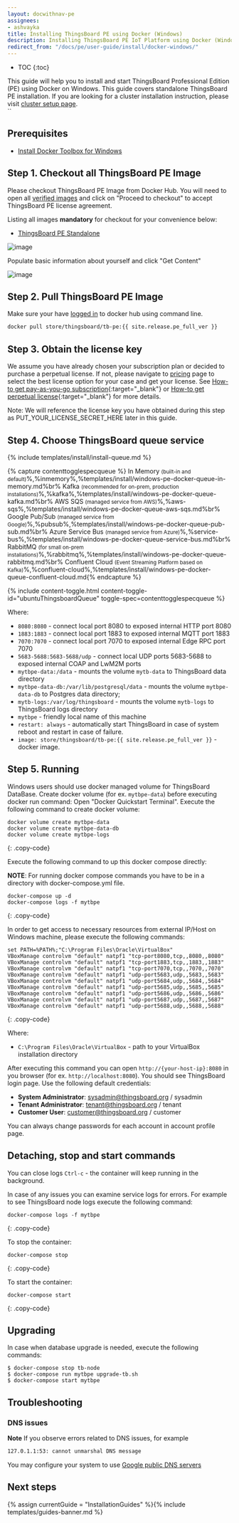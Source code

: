 ```yaml
---
layout: docwithnav-pe
assignees:
- ashvayka
title: Installing ThingsBoard PE using Docker (Windows)
description: Installing ThingsBoard PE IoT Platform using Docker (Windows)
redirect_from: "/docs/pe/user-guide/install/docker-windows/"
---
```


* TOC
{:toc}


This guide will help you to install and start ThingsBoard Professional Edition (PE) using Docker on Windows. 
This guide covers standalone ThingsBoard PE installation.
If you are looking for a cluster installation instruction, please visit [cluster setup page](/docs/user-guide/install/pe/cluster-setup/).  
``

## Prerequisites

- [Install Docker Toolbox for Windows](https://docs.docker.com/toolbox/toolbox_install_windows/)

## Step 1. Checkout all ThingsBoard PE Image

Please checkout ThingsBoard PE Image from Docker Hub.
You will need to open all [verified images](https://hub.docker.com/search?q=thingsboard&type=image&image_filter=store) and click on "Proceed to checkout" to accept ThingsBoard PE license agreement.

Listing all images **mandatory** for checkout for your convenience below:

 - [ThingsBoard PE Standalone](https://hub.docker.com/_/thingsboard-pe)
 

![image](/images/user-guide/install/docker-pe/checkout-pe-node.png)


Populate basic information about yourself and click "Get Content"


![image](/images/user-guide/install/docker-pe/details.png)
 
 
## Step 2. Pull ThingsBoard PE Image

Make sure your have [logged in](https://docs.docker.com/engine/reference/commandline/login/) to docker hub using command line.

```bash
docker pull store/thingsboard/tb-pe:{{ site.release.pe_full_ver }}
```

## Step 3. Obtain the license key 

We assume you have already chosen your subscription plan or decided to purchase a perpetual license. 
If not, please navigate to [pricing](/pricing/) page to select the best license option for your case and get your license. 
See [How-to get pay-as-you-go subscription](https://www.youtube.com/watch?v=dK-QDFGxWek){:target="_blank"} or [How-to get perpetual license](https://www.youtube.com/watch?v=GPe0lHolWek){:target="_blank"} for more details.

Note: We will reference the license key you have obtained during this step as PUT_YOUR_LICENSE_SECRET_HERE later in this guide.

## Step 4. Choose ThingsBoard queue service

{% include templates/install/install-queue.md %}

{% capture contenttogglespecqueue %}
In Memory <small>(built-in and default)</small>%,%inmemory%,%templates/install/windows-pe-docker-queue-in-memory.md%br%
Kafka <small>(recommended for on-prem, production installations)</small>%,%kafka%,%templates/install/windows-pe-docker-queue-kafka.md%br%
AWS SQS <small>(managed service from AWS)</small>%,%aws-sqs%,%templates/install/windows-pe-docker-queue-aws-sqs.md%br%
Google Pub/Sub <small>(managed service from Google)</small>%,%pubsub%,%templates/install/windows-pe-docker-queue-pub-sub.md%br%
Azure Service Bus <small>(managed service from Azure)</small>%,%service-bus%,%templates/install/windows-pe-docker-queue-service-bus.md%br%
RabbitMQ <small>(for small on-prem installations)</small>%,%rabbitmq%,%templates/install/windows-pe-docker-queue-rabbitmq.md%br%
Confluent Cloud <small>(Event Streaming Platform based on Kafka)</small>%,%confluent-cloud%,%templates/install/windows-pe-docker-queue-confluent-cloud.md{% endcapture %}

{% include content-toggle.html content-toggle-id="ubuntuThingsboardQueue" toggle-spec=contenttogglespecqueue %} 

Where: 
    
- `8080:8080`            - connect local port 8080 to exposed internal HTTP port 8080
- `1883:1883`            - connect local port 1883 to exposed internal MQTT port 1883
- `7070:7070`            - connect local port 7070 to exposed internal Edge RPC port 7070
- `5683-5688:5683-5688/udp`            - connect local UDP ports 5683-5688 to exposed internal COAP and LwM2M ports 
- `mytbpe-data:/data`   - mounts the volume `mytb-data` to ThingsBoard data directory
- `mytbpe-data-db:/var/lib/postgresql/data`   - mounts the volume `mytbpe-data-db` to Postgres data directory;
- `mytb-logs:/var/log/thingsboard`   - mounts the volume `mytb-logs` to ThingsBoard logs directory
- `mytbpe`             - friendly local name of this machine
- `restart: always`        - automatically start ThingsBoard in case of system reboot and restart in case of failure.
- `image: store/thingsboard/tb-pe:{{ site.release.pe_full_ver }}`          - docker image.

## Step 5. Running

Windows users should use docker managed volume for ThingsBoard DataBase. 
Create docker volume (for ex. `mytbpe-data`) before executing docker run command:
Open "Docker Quickstart Terminal". Execute the following command to create docker volume:

``` 
docker volume create mytbpe-data
docker volume create mytbpe-data-db
docker volume create mytbpe-logs
```
{: .copy-code}


Execute the following command to up this docker compose directly:

**NOTE**: For running docker compose commands you have to be in a directory with docker-compose.yml file. 

```
docker-compose up -d
docker-compose logs -f mytbpe
```
{: .copy-code}

In order to get access to necessary resources from external IP/Host on Windows machine, please execute the following commands:

``` 
set PATH=%PATH%;"C:\Program Files\Oracle\VirtualBox"
VBoxManage controlvm "default" natpf1 "tcp-port8080,tcp,,8080,,8080"  
VBoxManage controlvm "default" natpf1 "tcp-port1883,tcp,,1883,,1883"
VBoxManage controlvm "default" natpf1 "tcp-port7070,tcp,,7070,,7070"
VBoxManage controlvm "default" natpf1 "udp-port5683,udp,,5683,,5683"
VBoxManage controlvm "default" natpf1 "udp-port5684,udp,,5684,,5684"
VBoxManage controlvm "default" natpf1 "udp-port5685,udp,,5685,,5685"
VBoxManage controlvm "default" natpf1 "udp-port5686,udp,,5686,,5686"
VBoxManage controlvm "default" natpf1 "udp-port5687,udp,,5687,,5687"
VBoxManage controlvm "default" natpf1 "udp-port5688,udp,,5688,,5688"
```
{: .copy-code}
    
Where: 
    
- `C:\Program Files\Oracle\VirtualBox`            - path to your VirtualBox installation directory


After executing this command you can open `http://{your-host-ip}:8080` in you browser (for ex. `http://localhost:8080`). You should see ThingsBoard login page.
Use the following default credentials:

- **System Administrator**: sysadmin@thingsboard.org / sysadmin
- **Tenant Administrator**: tenant@thingsboard.org / tenant
- **Customer User**: customer@thingsboard.org / customer
    
You can always change passwords for each account in account profile page.

## Detaching, stop and start commands

You can close logs `Ctrl-c` - the container will keep running in the background.

In case of any issues you can examine service logs for errors.
For example to see ThingsBoard node logs execute the following command:

```
docker-compose logs -f mytbpe
```
{: .copy-code}

To stop the container:

```
docker-compose stop
```
{: .copy-code}

To start the container:

```
docker-compose start
```
{: .copy-code}

## Upgrading

In case when database upgrade is needed, execute the following commands:

```
$ docker-compose stop tb-node
$ docker-compose run mytbpe upgrade-tb.sh
$ docker-compose start mytbpe
```

## Troubleshooting

### DNS issues

**Note** If you observe errors related to DNS issues, for example

```bash
127.0.1.1:53: cannot unmarshal DNS message
```

You may configure your system to use [Google public DNS servers](https://developers.google.com/speed/public-dns/docs/using#windows)


## Next steps

{% assign currentGuide = "InstallationGuides" %}{% include templates/guides-banner.md %}
